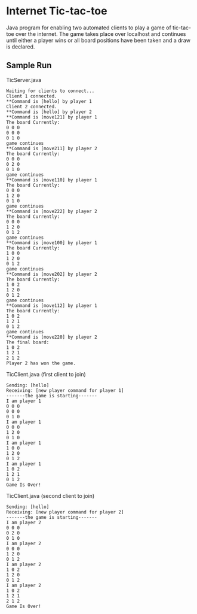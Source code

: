 # Internet Tic-tac-toe
Java program for enabling two automated clients to play a game of tic-tac-toe over the internet. The game takes place over localhost and continues until either a player wins or all board positions have been taken and a draw is declared.

## Sample Run

TicServer.java
```
Waiting for clients to connect...
Client 1 connected.
**Command is [hello] by player 1
Client 2 connected.
**Command is [hello] by player 2
**Command is [move121] by player 1
The board Currently:
0 0 0 
0 0 0 
0 1 0 
game continues
**Command is [move211] by player 2
The board Currently:
0 0 0 
0 2 0 
0 1 0 
game continues
**Command is [move110] by player 1
The board Currently:
0 0 0 
1 2 0 
0 1 0 
game continues
**Command is [move222] by player 2
The board Currently:
0 0 0 
1 2 0 
0 1 2 
game continues
**Command is [move100] by player 1
The board Currently:
1 0 0 
1 2 0 
0 1 2 
game continues
**Command is [move202] by player 2
The board Currently:
1 0 2 
1 2 0 
0 1 2 
game continues
**Command is [move112] by player 1
The board Currently:
1 0 2 
1 2 1 
0 1 2 
game continues
**Command is [move220] by player 2
The final board:
1 0 2 
1 2 1 
2 1 2 
Player 2 has won the game.
```
TicClient.java (first client to join)
```
Sending: [hello]
Receiving: [new player command for player 1]
-------the game is starting-------
I am player 1
0 0 0 
0 0 0 
0 1 0 
I am player 1
0 0 0 
1 2 0 
0 1 0 
I am player 1
1 0 0 
1 2 0 
0 1 2 
I am player 1
1 0 2 
1 2 1 
0 1 2 
Game Is Over!
```
TicClient.java (second client to join)
```
Sending: [hello]
Receiving: [new player command for player 2]
-------the game is starting-------
I am player 2
0 0 0 
0 2 0 
0 1 0 
I am player 2
0 0 0 
1 2 0 
0 1 2 
I am player 2
1 0 2 
1 2 0 
0 1 2 
I am player 2
1 0 2 
1 2 1 
2 1 2 
Game Is Over!
```

